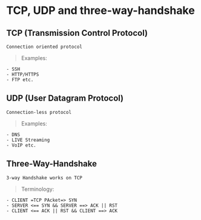 
# TCP, UDP and three-way-handshake

## TCP (Transmission Control Protocol)
`Connection oriented protocol`

> Examples:

	- SSH
	- HTTP/HTTPS
	- FTP etc.


## UDP (User Datagram Protocol)
`Connection-less protocol`

> Examples:

	- DNS
	- LIVE Streaming
	- VoIP etc.


## Three-Way-Handshake
`3-way Handshake works on TCP`

> Terminology:

	- CLIENT =TCP PAcket=> SYN
	- SERVER <== SYN && SERVER ==> ACK || RST
	- CLIENT <== ACK || RST && CLIENT ==> ACK